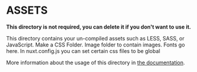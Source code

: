 # ASSETS

**This directory is not required, you can delete it if you don't want to use it.**

This directory contains your un-compiled assets such as LESS, SASS, or JavaScript.
Make a CSS Folder.
Image folder to contain images.
Fonts go here.
In nuxt.config.js you can set certain css files to be global 

More information about the usage of this directory in [the documentation](https://nuxtjs.org/guide/assets#webpacked).
